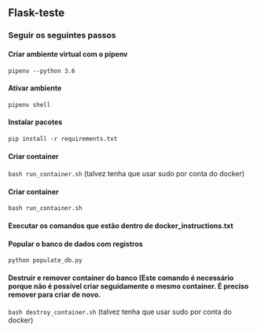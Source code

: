 ## Flask-teste

### Seguir os seguintes passos

#### Criar ambiente virtual com o pipenv
`pipenv --python 3.6`


#### Ativar ambiente
`pipenv shell`

#### Instalar pacotes
`pip install -r requirements.txt`

#### Criar container
`bash run_container.sh` (talvez tenha que usar sudo por conta do docker)

#### Criar container
`bash run_container.sh`

#### Executar os comandos que estão dentro de docker_instructions.txt

#### Popular o banco de dados com registros
`python populate_db.py`

#### Destruir e remover container do banco (Este comando é necessário porque não é possível criar seguidamente o mesmo container. É preciso remover para criar de novo.
`bash destroy_container.sh` (talvez tenha que usar sudo por conta do docker)
